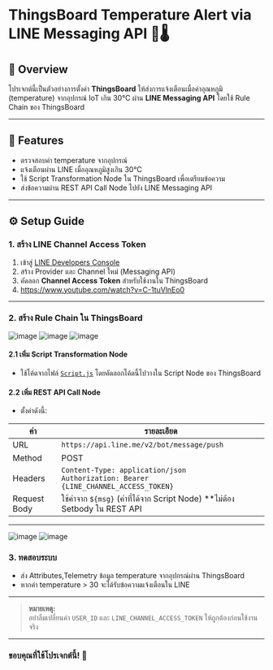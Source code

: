 # ThingsBoard Temperature Alert via LINE Messaging API 🚨🌡️



## 📌 Overview

โปรเจกต์นี้เป็นตัวอย่างการตั้งค่า **ThingsBoard** ให้ส่งการแจ้งเตือนเมื่อค่าอุณหภูมิ (temperature) จากอุปกรณ์ IoT เกิน 30°C ผ่าน **LINE Messaging API** โดยใช้ Rule Chain ของ ThingsBoard

---

## 🚀 Features

- ตรวจสอบค่า temperature จากอุปกรณ์
- แจ้งเตือนผ่าน LINE เมื่ออุณหภูมิสูงเกิน 30°C
- ใช้ Script Transformation Node ใน ThingsBoard เพื่อเตรียมข้อความ
- ส่งข้อความผ่าน REST API Call Node ไปยัง LINE Messaging API

---
## ⚙️ Setup Guide
### 1. สร้าง LINE Channel Access Token

1. เข้าสู่ [LINE Developers Console](https://developers.line.biz/console/)
2. สร้าง Provider และ Channel ใหม่ (Messaging API)
3. คัดลอก **Channel Access Token** สำหรับใช้งานใน ThingsBoard
4. https://www.youtube.com/watch?v=C-1tuVlnEo0
---
### 2. สร้าง Rule Chain ใน ThingsBoard
![image](https://github.com/user-attachments/assets/94d12895-98af-4f79-8d58-051bc28cf1c4)
![image](https://github.com/user-attachments/assets/041b7c0e-8ff8-4b5a-8d5f-a858b35d5cb3)
![image](https://github.com/user-attachments/assets/c51210e4-1939-443a-8d06-41b29d17e451)


#### 2.1 เพิ่ม Script Transformation Node
- ใช้โค้ดจากไฟล์ [`Script.js`](./Script.js) โดยคัดลอกโค้ดนี้ไปวางใน Script Node ของ ThingsBoard

#### 2.2 เพิ่ม REST API Call Node

- ตั้งค่าดังนี้:

| ค่า           | รายละเอียด                              |
| ------------- | ------------------------------------- |
| URL           | `https://api.line.me/v2/bot/message/push` |
| Method        | POST                                  |
| Headers       | `Content-Type: application/json`<br>`Authorization: Bearer {LINE_CHANNEL_ACCESS_TOKEN}` |
| Request Body  | ใช้ค่าจาก `${msg}` (ค่าที่ได้จาก Script Node) **ไม่ต้อง Setbody ใน REST API |
---
![image](https://github.com/user-attachments/assets/3985a061-8949-497f-8196-9e986bebd9ca)
![image](https://github.com/user-attachments/assets/9b4d2f89-718a-4a5f-953a-54735a7c39df)
### 3. ทดสอบระบบ

- ส่ง Attributes,Telemetry ข้อมูล temperature จากอุปกรณ์ผ่าน ThingsBoard
- หากค่า temperature > 30 จะได้รับข้อความแจ้งเตือนใน LINE

---

> **หมายเหตุ:**  
> อย่าลืมเปลี่ยนค่า `USER_ID` และ `LINE_CHANNEL_ACCESS_TOKEN` ให้ถูกต้องก่อนใช้งานจริง

---

### ขอบคุณที่ใช้โปรเจกต์นี้! 🎉
